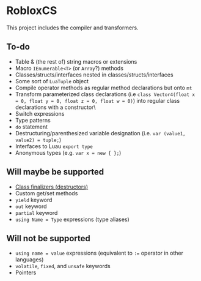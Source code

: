 ﻿# RobloxCS
This project includes the compiler and transformers.

## To-do
- Table & (the rest of) string macros or extensions
- Macro `IEnumerable<T>` (or `Array`?) methods
- Classes/structs/interfaces nested in classes/structs/interfaces
- Some sort of `LuaTuple` object
- Compile operator methods as regular method declarations but onto `mt`
- Transform parameterized class declarations (i.e `class Vector4(float x = 0, float y = 0, float z = 0, float w = 0)`) into regular class declarations with a constructor\
- Switch expressions
- Type patterns
- `do` statement
- Destructuring/parenthesized variable designation (i.e. `var (value1, value2) = tuple;`)
- Interfaces to Luau `export type`
- Anonymous types (e.g. `var x = new { };`)

## Will maybe be supported
- [Class finalizers (destructors)](https://learn.microsoft.com/en-us/dotnet/csharp/programming-guide/classes-and-structs/finalizers)
- Custom get/set methods
- `yield` keyword
- `out` keyword
- `partial` keyword
- `using Name = Type` expressions (type aliases)

## Will not be supported
- `using name = value` expressions (equivalent to `:=` operator in other languages)
- `volatile`, `fixed`, and `unsafe` keywords
- Pointers